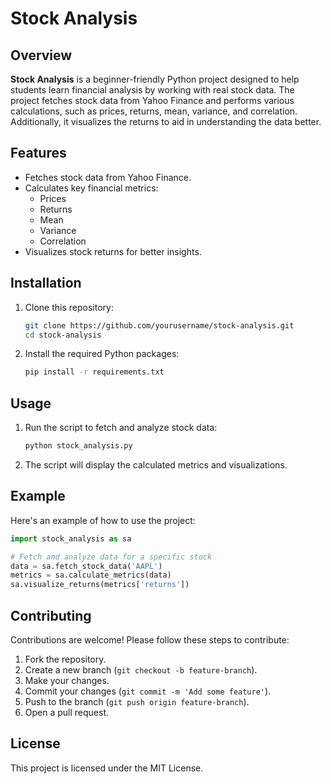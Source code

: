 # Stock Analysis

## Overview

**Stock Analysis** is a beginner-friendly Python project designed to help students learn financial analysis by working with real stock data. The project fetches stock data from Yahoo Finance and performs various calculations, such as prices, returns, mean, variance, and correlation. Additionally, it visualizes the returns to aid in understanding the data better.

## Features

- Fetches stock data from Yahoo Finance.
- Calculates key financial metrics:
  - Prices
  - Returns
  - Mean
  - Variance
  - Correlation
- Visualizes stock returns for better insights.

## Installation

1. Clone this repository:
   ```bash
   git clone https://github.com/yourusername/stock-analysis.git
   cd stock-analysis
   ```

2. Install the required Python packages:
   ```bash
   pip install -r requirements.txt
   ```

## Usage

1. Run the script to fetch and analyze stock data:
   ```bash
   python stock_analysis.py
   ```

2. The script will display the calculated metrics and visualizations.

## Example

Here's an example of how to use the project:

```python
import stock_analysis as sa

# Fetch and analyze data for a specific stock
data = sa.fetch_stock_data('AAPL')
metrics = sa.calculate_metrics(data)
sa.visualize_returns(metrics['returns'])
```

## Contributing

Contributions are welcome! Please follow these steps to contribute:

1. Fork the repository.
2. Create a new branch (`git checkout -b feature-branch`).
3. Make your changes.
4. Commit your changes (`git commit -m 'Add some feature'`).
5. Push to the branch (`git push origin feature-branch`).
6. Open a pull request.

## License

This project is licensed under the MIT License.
